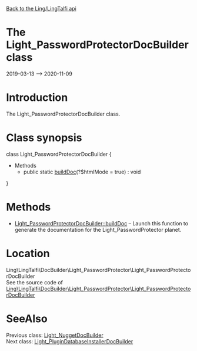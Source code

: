 [Back to the Ling/LingTalfi api](https://github.com/lingtalfi/LingTalfi/blob/master/doc/api/Ling/LingTalfi.md)



The Light_PasswordProtectorDocBuilder class
================
2019-03-13 --> 2020-11-09






Introduction
============

The Light_PasswordProtectorDocBuilder class.



Class synopsis
==============


class <span class="pl-k">Light_PasswordProtectorDocBuilder</span>  {

- Methods
    - public static [buildDoc](https://github.com/lingtalfi/LingTalfi/blob/master/doc/api/Ling/LingTalfi/DocBuilder/Light_PasswordProtector/Light_PasswordProtectorDocBuilder/buildDoc.md)(?$htmlMode = true) : void

}






Methods
==============

- [Light_PasswordProtectorDocBuilder::buildDoc](https://github.com/lingtalfi/LingTalfi/blob/master/doc/api/Ling/LingTalfi/DocBuilder/Light_PasswordProtector/Light_PasswordProtectorDocBuilder/buildDoc.md) &ndash; Launch this function to generate the documentation for the Light_PasswordProtector planet.





Location
=============
Ling\LingTalfi\DocBuilder\Light_PasswordProtector\Light_PasswordProtectorDocBuilder<br>
See the source code of [Ling\LingTalfi\DocBuilder\Light_PasswordProtector\Light_PasswordProtectorDocBuilder](https://github.com/lingtalfi/LingTalfi/blob/master/DocBuilder/Light_PasswordProtector/Light_PasswordProtectorDocBuilder.php)



SeeAlso
==============
Previous class: [Light_NuggetDocBuilder](https://github.com/lingtalfi/LingTalfi/blob/master/doc/api/Ling/LingTalfi/DocBuilder/Light_Nugget/Light_NuggetDocBuilder.md)<br>Next class: [Light_PluginDatabaseInstallerDocBuilder](https://github.com/lingtalfi/LingTalfi/blob/master/doc/api/Ling/LingTalfi/DocBuilder/Light_PluginDatabaseInstaller/Light_PluginDatabaseInstallerDocBuilder.md)<br>
